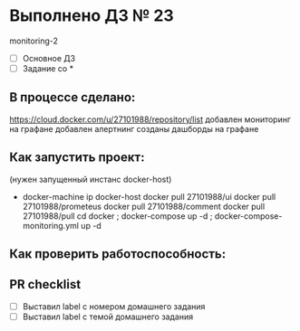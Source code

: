 # Выполнено ДЗ № 23
monitoring-2
 - [ ] Основное ДЗ
 - [ ] Задание со *

## В процессе сделано:
https://cloud.docker.com/u/27101988/repository/list
добавлен мониторинг на графане
добавлен алертнинг
созданы дашборды на графане

## Как запустить проект:
(нужен запущенный инстанс docker-host)
* docker-machine ip docker-host
docker pull 27101988/ui
docker pull 27101988/prometeus
docker pull 27101988/comment
docker pull 27101988/pull
cd docker ; docker-compose up -d ; docker-compose-monitoring.yml up -d


## Как проверить работоспособность:


## PR checklist
 - [ ] Выставил label с номером домашнего задания
 - [ ] Выставил label с темой домашнего задания
